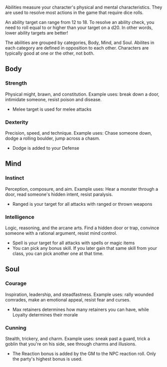 Abilities measure your character's physical and mental characteristics. They are used to resolve most actions in the game that require dice rolls.

An ability target can range from 12 to 18. To resolve an ability check, you need to roll equal to or higher than your target on a d20. In other words, lower ability targets are better!

The abilities are grouped by categories, Body, Mind, and Soul. Abilites in each category are defined in opposition to each other. Characters are typically good at one or the other, not both.

<!--raw-typst 
#import "@preview/tablem:0.1.0": tablem
#let fill = (_, y) => if calc.odd(y) { rgb("EAF2F5") }
#let textSize = 12pt

#let twoColumnTable = tablem.with(
  render: (columns: auto, ..args) => {
    text(table(
      columns: (1fr, 1fr),
      fill: fill,
      ..args,
    ), textSize)
  }
)

#let fourColumnTable = tablem.with(
  render: (columns: auto, ..args) => {
    text(table(
      columns: (auto, auto, auto, auto),
      fill: fill,
      ..args,
    ), textSize)
  }
)

#let threeColumnTable = tablem.with(
  render: (columns: auto, ..args) => {
    text(table(
      columns: (auto, auto, 1fr),
      fill: fill,
      ..args,
    ), textSize)
  }
)
-->

## Body
### Strength 
Physical might, brawn, and constitution. Example uses: break down a door, intimidate someone, resist poison and disease.

- Melee target is used for melee attacks

<!--raw-typst 
#twoColumnTable[
| *Target* | *Melee target*  |
| -------  | ---------       |
| 18       | 13              |
| 17       | 12              |
| 16       | 11              |
| 15       | 10              |
| 14       | 9               |
| 13       | 8               |
| 12       | 7               |
]-->



### Dexterity
Precision, speed, and technique. Example uses: Chase someone down, dodge a rolling boulder, jump across a chasm.

- Dodge is added to your Defense

<!--raw-typst 
#twoColumnTable[
| *Target* | *Dodge*  |
| -------  | -------- |
| 18       | -3       |
| 17       | -2       |
| 16       | -1       |
| 15       | +0       |
| 14       | +1       |
| 13       | +2       |
| 12       | +3       |
]-->



## Mind

### Instinct
Perception, composure, and aim. Example uses: Hear a monster through a door, read someone's hidden intent, resist paralysis.

- Ranged is your target for all attacks with ranged or thrown weapons

<!--raw-typst 
#twoColumnTable[
| *Target* | *Ranged target* |
| -------  | ----            |
| 18       | 13              |
| 17       | 12              |
| 16       | 11              |
| 15       | 10              |
| 14       | 9               |
| 13       | 8               |
| 12       | 7               |
]-->



### Intelligence 
Logic, reasoning, and the arcane arts. Find a hidden door or trap, convince someone with a rational argument, resist mind control.

- Spell is your target for all attacks with spells or magic items
- You can pick any bonus skill. If you later gain that same skill from your class, you can pick another one at that time.


<!--raw-typst 
#fourColumnTable[
| *Target* | *Spell*      | *Language*                                   |  *Skills*  |
| -------  | ------------        | ------------------------------------| |
| 18       | 13                  | Native I                 | - |
| 17       | 12                  | Native II                | - |
| 16       | 11                  | Native III               | - |
| 15       | 10                  | Native IV                | - |
| 14       | 9                   | Native IV, any II     | +1 |
| 13       | 8                   | Native IV, any III    | +2 |
| 12       | 7                   | Native IV, any IV     | +3 |
]-->


<!--raw-typst #colbreak() -->

## Soul
### Courage
Inspiration, leadership, and steadfastness. Example uses: rally wounded comrades, make an emotional appeal, resist fear and curses.

- Max retainers determines how many retainers you can have, while Loyalty determines their morale

<!--raw-typst 
#threeColumnTable[
| *Target* | *Max retainers* | *Loyalty* |
| -------  | -------------   | -------   |
| 18       | 1               | 4         |
| 17       | 2               | 5         |
| 16       | 3               | 6         |
| 15       | 4               | 7         |
| 14       | 5               | 8         |
| 13       | 6               | 9         |
| 12       | 7               | 10        |
]-->

### Cunning
Stealth, trickery, and charm. Example uses: sneak past a guard, trick a goblin that you're on his side, see through charms and illusions.

- The Reaction bonus is added by the GM to the NPC reaction roll. Only the party's highest bonus is used.

<!--raw-typst 
#twoColumnTable[
| *Target* | *Reaction*      |
| -------  | -------------   |
| 18       | -1d4            |
| 17       | -1d3            |
| 16       | -1d2            |
| 15       | -               |
| 14       | +1d2            |
| 13       | +1d3            |
| 12       | +1d4            |
]-->

